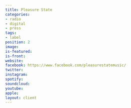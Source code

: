 ```yaml
---
title: Pleasure State
categories:
- radio
- digital
- press
tags:
- label
position: 2
image: 
is-featured: 
is-front: 
website:
facebook: https://www.facebook.com/pleasurestatemusic/
twitter: 
instagram: 
spotify: 
soundcloud: 
youtube: 
apple: 
layout: client
---
```



